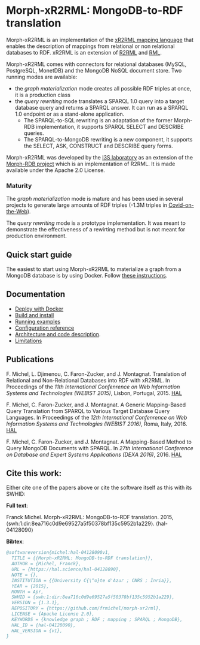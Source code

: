 # Morph-xR2RML: MongoDB-to-RDF translation

Morph-xR2RML is an implementation of the [xR2RML mapping language](http://i3s.unice.fr/~fmichel/xr2rml_specification.html) that enables the description of mappings from relational or non relational databases to RDF. xR2RML is an extension of [R2RML](http://www.w3.org/TR/r2rml/) and [RML](http://semweb.mmlab.be/rml/spec.html).

Morph-xR2RML comes with connectors for relational databases (MySQL, PostgreSQL, MonetDB) and the MongoDB NoSQL document store.
Two running modes are available:
- the *graph materialization* mode creates all possible RDF triples at once, it is a production class 
- the *query rewriting* mode translates a SPARQL 1.0 query into a target database query and returns a SPARQL answer. It can run as a SPARQL 1.0 endpoint or as a stand-alone application.
   - The SPARQL-to-SQL rewriting is an adaptation of the former Morph-RDB implementation, it supports SPARQL SELECT and DESCRIBE queries.
   - The SPARQL-to-MongoDB rewriting is a new component, it supports the SELECT, ASK, CONSTRUCT and DESCRIBE query forms.


Morph-xR2RML was developed by the [I3S laboratory](http://www.i3s.unice.fr/) as an extension of the [Morph-RDB project](https://github.com/oeg-upm/morph-rdb) which is an implementation of R2RML. It is made available under the Apache 2.0 License.


### Maturity

The *graph materialization* mode is mature and has been used in several projects to generate large amounts of RDF triples (-1.3M triples in [Covid-on-the-Web](https://github.com/Wimmics/CovidOnTheWeb/)).

The *query rewriting* mode is a prototype implementation. It was meant to demonstrate the effectiveness of a rewirting method but is not meant for production environment.


## Quick start guide

The easiest to start using Morph-xR2RML to materialize a graph from a MongoDB database is by using Docker. Follow [these instructions](docker/README.md).


## Documentation

- [Deploy with Docker](docker/README.md)
- [Build and install](doc/build.md)
- [Running examples](doc/examples.md)
- [Configuration reference](doc/config.md)
- [Architecture and code description](doc/README_code_architecture.md).
- [Limitations](doc/limitations.md)


## Publications

F. Michel, L. Djimenou, C. Faron-Zucker, and J. Montagnat. Translation of Relational and Non-Relational Databases into RDF with xR2RML.
In Proceedings of the *11th International Confenrence on Web Information Systems and Technologies (WEBIST 2015)*, Lisbon, Portugal, 2015. [HAL](https://hal.science/hal-01207828)

F. Michel, C. Faron-Zucker, and J. Montagnat. A Generic Mapping-Based Query Translation from SPARQL to Various Target Database Query Languages.
In Proceedings of the *12th International Confenrence on Web Information Systems and Technologies (WEBIST 2016)*, Roma, Italy, 2016. [HAL](https://hal.science/hal-01280951)

F. Michel, C. Faron-Zucker, and J. Montagnat. A Mapping-Based Method to Query MongoDB Documents with SPARQL. In *27th International Conference on Database and Expert Systems Applications (DEXA 2016)*, 2016. [HAL](https://hal.science/hal-01330146)


## Cite this work:

Either cite one of the papers above or cite the software itself as this with its SWHID:

**Full text**:

Franck Michel. Morph-xR2RML: MongoDB-to-RDF translation. 2015, ⟨swh:1:dir:8ea716c0d9e69527a5f50378bf135c5952b1a229⟩. ⟨hal-04128090⟩

**Bibtex**:

```bibtex
@softwareversion{michel:hal-04128090v1,
  TITLE = {{Morph-xR2RML: MongoDB-to-RDF translation}},
  AUTHOR = {Michel, Franck},
  URL = {https://hal.science/hal-04128090},
  NOTE = {},
  INSTITUTION = {{University C{\^o}te d'Azur ; CNRS ; Inria}},
  YEAR = {2015},
  MONTH = Apr,
  SWHID = {swh:1:dir:8ea716c0d9e69527a5f50378bf135c5952b1a229},
  VERSION = {1.3.1},
  REPOSITORY = {https://github.com/frmichel/morph-xr2rml},
  LICENSE = {Apache License 2.0},
  KEYWORDS = {knowledge graph ; RDF ; mapping ; SPARQL ; MongoDB},
  HAL_ID = {hal-04128090},
  HAL_VERSION = {v1},
}
```
